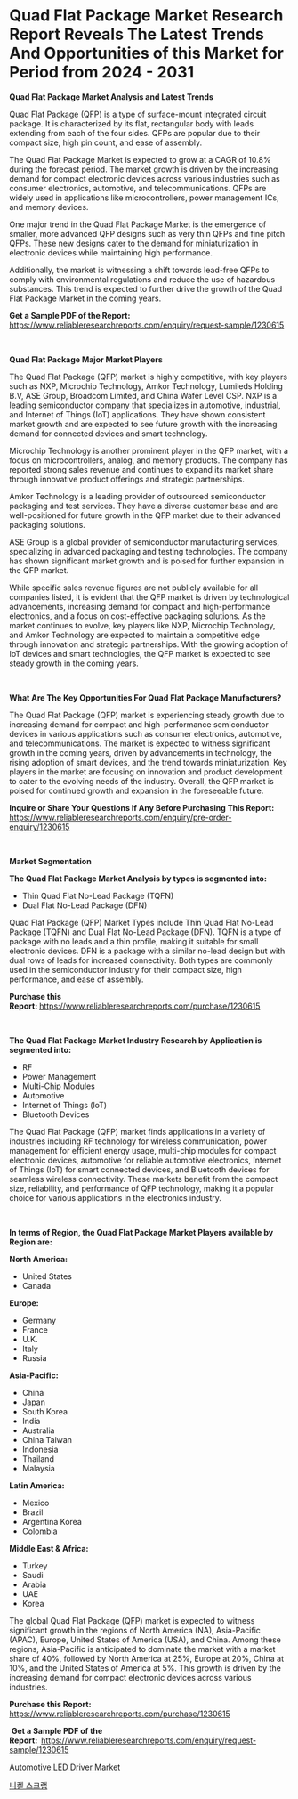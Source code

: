 <p><h1>Quad Flat Package Market Research Report Reveals The Latest Trends And Opportunities of this Market for Period from 2024 - 2031</h1></p><p><strong>Quad Flat Package Market Analysis and Latest Trends</strong></p>
<p><p>Quad Flat Package (QFP) is a type of surface-mount integrated circuit package. It is characterized by its flat, rectangular body with leads extending from each of the four sides. QFPs are popular due to their compact size, high pin count, and ease of assembly.</p><p>The Quad Flat Package Market is expected to grow at a CAGR of 10.8% during the forecast period. The market growth is driven by the increasing demand for compact electronic devices across various industries such as consumer electronics, automotive, and telecommunications. QFPs are widely used in applications like microcontrollers, power management ICs, and memory devices.</p><p>One major trend in the Quad Flat Package Market is the emergence of smaller, more advanced QFP designs such as very thin QFPs and fine pitch QFPs. These new designs cater to the demand for miniaturization in electronic devices while maintaining high performance.</p><p>Additionally, the market is witnessing a shift towards lead-free QFPs to comply with environmental regulations and reduce the use of hazardous substances. This trend is expected to further drive the growth of the Quad Flat Package Market in the coming years.</p></p>
<p><strong>Get a Sample PDF of the Report:&nbsp;</strong> <a href="https://www.reliableresearchreports.com/enquiry/request-sample/1230615">https://www.reliableresearchreports.com/enquiry/request-sample/1230615</a></p>
<p>&nbsp;</p>
<p><strong>Quad Flat Package Major Market Players</strong></p>
<p><p>The Quad Flat Package (QFP) market is highly competitive, with key players such as NXP, Microchip Technology, Amkor Technology, Lumileds Holding B.V, ASE Group, Broadcom Limited, and China Wafer Level CSP. NXP is a leading semiconductor company that specializes in automotive, industrial, and Internet of Things (IoT) applications. They have shown consistent market growth and are expected to see future growth with the increasing demand for connected devices and smart technology.</p><p>Microchip Technology is another prominent player in the QFP market, with a focus on microcontrollers, analog, and memory products. The company has reported strong sales revenue and continues to expand its market share through innovative product offerings and strategic partnerships.</p><p>Amkor Technology is a leading provider of outsourced semiconductor packaging and test services. They have a diverse customer base and are well-positioned for future growth in the QFP market due to their advanced packaging solutions.</p><p>ASE Group is a global provider of semiconductor manufacturing services, specializing in advanced packaging and testing technologies. The company has shown significant market growth and is poised for further expansion in the QFP market.</p><p>While specific sales revenue figures are not publicly available for all companies listed, it is evident that the QFP market is driven by technological advancements, increasing demand for compact and high-performance electronics, and a focus on cost-effective packaging solutions. As the market continues to evolve, key players like NXP, Microchip Technology, and Amkor Technology are expected to maintain a competitive edge through innovation and strategic partnerships. With the growing adoption of IoT devices and smart technologies, the QFP market is expected to see steady growth in the coming years.</p></p>
<p>&nbsp;</p>
<p><strong>What Are The Key Opportunities For Quad Flat Package Manufacturers?</strong></p>
<p><p>The Quad Flat Package (QFP) market is experiencing steady growth due to increasing demand for compact and high-performance semiconductor devices in various applications such as consumer electronics, automotive, and telecommunications. The market is expected to witness significant growth in the coming years, driven by advancements in technology, the rising adoption of smart devices, and the trend towards miniaturization. Key players in the market are focusing on innovation and product development to cater to the evolving needs of the industry. Overall, the QFP market is poised for continued growth and expansion in the foreseeable future.</p></p>
<p><strong>Inquire or Share Your Questions If Any Before Purchasing This Report:</strong> <a href="https://www.reliableresearchreports.com/enquiry/pre-order-enquiry/1230615">https://www.reliableresearchreports.com/enquiry/pre-order-enquiry/1230615</a></p>
<p>&nbsp;</p>
<p><strong>Market Segmentation</strong></p>
<p><strong>The Quad Flat Package Market Analysis by types is segmented into:</strong></p>
<p><ul><li>Thin Quad Flat No-Lead Package (TQFN)</li><li>Dual Flat No-Lead Package (DFN)</li></ul></p>
<p><p>Quad Flat Package (QFP) Market Types include Thin Quad Flat No-Lead Package (TQFN) and Dual Flat No-Lead Package (DFN). TQFN is a type of package with no leads and a thin profile, making it suitable for small electronic devices. DFN is a package with a similar no-lead design but with dual rows of leads for increased connectivity. Both types are commonly used in the semiconductor industry for their compact size, high performance, and ease of assembly.</p></p>
<p><strong>Purchase this Report:&nbsp;</strong><a href="https://www.reliableresearchreports.com/purchase/1230615">https://www.reliableresearchreports.com/purchase/1230615</a></p>
<p>&nbsp;</p>
<p><strong>The Quad Flat Package Market Industry Research by Application is segmented into:</strong></p>
<p><ul><li>RF</li><li>Power Management</li><li>Multi-Chip Modules</li><li>Automotive</li><li>Internet of Things (loT)</li><li>Bluetooth Devices</li></ul></p>
<p><p>The Quad Flat Package (QFP) market finds applications in a variety of industries including RF technology for wireless communication, power management for efficient energy usage, multi-chip modules for compact electronic devices, automotive for reliable automotive electronics, Internet of Things (IoT) for smart connected devices, and Bluetooth devices for seamless wireless connectivity. These markets benefit from the compact size, reliability, and performance of QFP technology, making it a popular choice for various applications in the electronics industry.</p></p>
<p>&nbsp;</p>
<p><strong>In terms of Region, the Quad Flat Package Market Players available by Region are:</strong></p>
<p>
    <p> <strong> North America: </strong>
        <ul>
            <li>United States</li>
            <li>Canada</li>
        </ul>
        </p> 
    <p> <strong> Europe: </strong>
        <ul>
            <li>Germany</li>
            <li>France</li>
            <li>U.K.</li>
            <li>Italy</li>
            <li>Russia</li>
        </ul>
        </p> 
    <p> <strong> Asia-Pacific: </strong>
        <ul>
            <li>China</li>
            <li>Japan</li>
            <li>South Korea</li>
            <li>India</li>
            <li>Australia</li>
            <li>China Taiwan</li>
            <li>Indonesia</li>
            <li>Thailand</li>
            <li>Malaysia</li>
        </ul>
        </p> 
    <p> <strong> Latin America: </strong>
        <ul>
            <li>Mexico</li>
            <li>Brazil</li>
            <li>Argentina Korea</li>
            <li>Colombia</li>
        </ul>
        </p> 
    <p> <strong> Middle East & Africa: </strong>
        <ul>
            <li>Turkey</li>
            <li>Saudi</li>
            <li>Arabia</li>
            <li>UAE</li>
            <li>Korea</li>
        </ul>
    </p>
    </p>
<p><p>The global Quad Flat Package (QFP) market is expected to witness significant growth in the regions of North America (NA), Asia-Pacific (APAC), Europe, United States of America (USA), and China. Among these regions, Asia-Pacific is anticipated to dominate the market with a market share of 40%, followed by North America at 25%, Europe at 20%, China at 10%, and the United States of America at 5%. This growth is driven by the increasing demand for compact electronic devices across various industries.</p></p>
<p><strong>Purchase this Report: </strong><a href="https://www.reliableresearchreports.com/purchase/1230615">https://www.reliableresearchreports.com/purchase/1230615</a></p>
<p>&nbsp;<strong>Get a Sample PDF of the Report:&nbsp;&nbsp;</strong><a href="https://www.reliableresearchreports.com/enquiry/request-sample/1230615">https://www.reliableresearchreports.com/enquiry/request-sample/1230615</a></p>
<p><strong></strong></p>
<p><p><a href="https://github.com/pgtimber/Market-Research-Report-List-2/blob/main/automotive-led-driver-market.md">Automotive LED Driver Market</a></p><p><a href="https://github.com/akzkkws047661437/Market-Research-Report-List-1/blob/main/12719289203.md">니켈 스크랩</a></p></p>